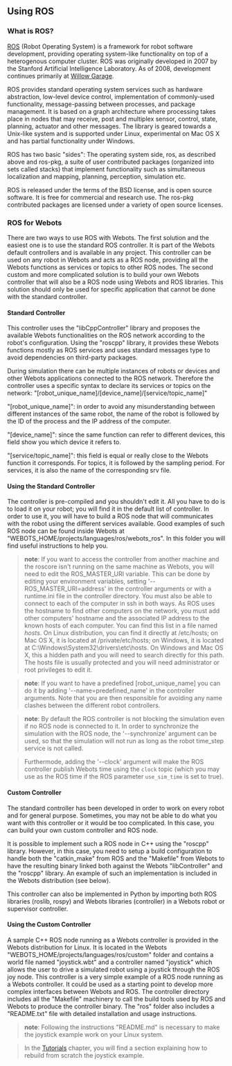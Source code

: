 ## Using ROS

### What is ROS?

[ROS](http://www.ros.org/) (Robot Operating System) is a framework for robot
software development, providing operating system-like functionality on top of a
heterogenous computer cluster. ROS was originally developed in 2007 by the
Stanford Artificial Intelligence Laboratory. As of 2008, development continues
primarily at [Willow Garage](http://www.willowgarage.com/).

ROS provides standard operating system services such as hardware abstraction,
low-level device control, implementation of commonly-used functionality,
message-passing between processes, and package management. It is based on a
graph architecture where processing takes place in nodes that may receive, post
and multiplex sensor, control, state, planning, actuator and other messages. The
library is geared towards a Unix-like system and is supported under Linux,
experimental on Mac OS X and has partial functionality under Windows.

ROS has two basic "sides": The operating system side, ros, as described above
and ros-pkg, a suite of user contributed packages (organized into sets called
stacks) that implement functionality such as simultaneous localization and
mapping, planning, perception, simulation etc.

ROS is released under the terms of the BSD license, and is open source software.
It is free for commercial and research use. The ros-pkg contributed packages are
licensed under a variety of open source licenses.

### ROS for Webots

There are two ways to use ROS with Webots. The first solution and the easiest
one is to use the standard ROS controller. It is part of the Webots default
controllers and is available in any project. This controller can be used on any
robot in Webots and acts as a ROS node, providing all the Webots functions as
services or topics to other ROS nodes. The second custom and more complicated
solution is to build your own Webots controller that will also be a ROS node
using Webots and ROS libraries. This solution should only be used for specific
application that cannot be done with the standard controller.

#### Standard Controller

This controller uses the "libCppController" library and proposes the available
Webots functionalities on the ROS network according to the robot's
configuration. Using the "roscpp" library, it provides these Webots functions
mostly as ROS services and uses standard messages type to avoid dependencies on
third-party packages.

During simulation there can be multiple instances of robots or devices and other
Webots applications connected to the ROS network. Therefore the controller uses
a specific syntax to declare its services or topics on the network:
"[robot\_unique\_name]/[device\_name]/[service/topic\_name]"

"[robot\_unique\_name]": in order to avoid any misunderstanding between
different instances of the same robot, the name of the robot is followed by the
ID of the process and the IP address of the computer.

"[device\_name]": since the same function can refer to different devices, this
field show you which device it refers to.

"[service/topic\_name]": this field is equal or really close to the Webots
function it corresponds. For topics, it is followed by the sampling period. For
services, it is also the name of the corresponding srv file.

#### Using the Standard Controller

The controller is pre-compiled and you shouldn't edit it. All you have to do is
to load it on your robot; you will find it in the default list of controller. In
order to use it, you will have to build a ROS node that will communicates with
the robot using the different services available. Good examples of such ROS node
can be found inside Webots at "WEBOTS\_HOME/projects/languages/ros/webots\_ros".
In this folder you will find useful instructions to help you.

> **note**:
If you want to access the controller from another machine and the roscore isn't
running on the same machine as Webots, you will need to edit the
ROS\_MASTER\_URI variable. This can be done by editing your environment
variables, setting '--ROS\_MASTER\_URI=address' in the controller arguments or
with a runtime.ini file in the controller directory. You must also be able to
connect to each of the computer in ssh in both ways. As ROS uses the hostname to
find other computers on the network, you must add other computers' hostname and
the associated IP address to the known hosts of each computer. You can find this
list in a file named *hosts*. On Linux distribution, you can find it directly at
/etc/hosts; on Mac OS X, it is located at /private/etc/hosts; on Windows, it is
located at C:\Windows\System32\drivers\etc\hosts. On Windows and Mac OS X, this
a hidden path and you will need to search directly for this path. The hosts file
is usually protected and you will need administrator or root privileges to edit
it.

<!-- -->

> **note**:
If you want to have a predefined [robot\_unique\_name] you can do it by adding
'--name=predefined\_name' in the controller arguments. Note that you are then
responsible for avoiding any name clashes between the different robot
controllers.

<!-- -->

> **note**:
By default the ROS controller is not blocking the simulation even if no ROS node
is connected to it. In order to synchronize the simulation with the ROS node,
the '--synchronize' argument can be used, so that the simulation will not run as
long as the robot time\_step service is not called.

> Furthermode, adding the '--clock' argument will make the ROS controller publish
Webots time using the `clock` topic (which you may use as the ROS time if the
ROS parameter `use_sim_time` is set to true).

#### Custom Controller

The standard controller has been developed in order to work on every robot and
for general purpose. Sometimes, you may not be able to do what you want with
this controller or it would be too complicated. In this case, you can build your
own custom controller and ROS node.

It is possible to implement such a ROS node in C++ using the "roscpp" library.
However, in this case, you need to setup a build configuration to handle both
the "catkin\_make" from ROS and the "Makefile" from Webots to have the resulting
binary linked both against the Webots "libController" and the "roscpp" library.
An example of such an implementation is included in the Webots distribution (see
below).

This controller can also be implemented in Python by importing both ROS
libraries (roslib, rospy) and Webots libraries (controller) in a Webots robot or
supervisor controller.

#### Using the Custom Controller

A sample C++ ROS node running as a Webots controller is provided in the Webots
distribution for Linux. It is located in the Webots
"WEBOTS\_HOME/projects/languages/ros/custom" folder and contains a world file
named "joystick.wbt" and a controller named "joystick" which allows the user to
drive a simulated robot using a joystick through the ROS joy node. This
controller is a very simple example of a ROS node running as a Webots
controller. It could be used as a starting point to develop more complex
interfaces between Webots and ROS. The controller directory includes all the
"Makefile" machinery to call the build tools used by ROS and Webots to produce
the controller binary. The "ros" folder also includes a "README.txt" file with
detailed installation and usage instructions.

> **note**:
Following the instructions "README.md" is necessary to make the joystick example
work on your Linux system.

> In the [Tutorials](tutorials.md) chapter, you will find a section explaining how
to rebuild from scratch the joystick example.
